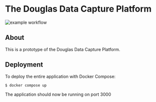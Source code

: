 # The Douglas Data Capture Platform
![example workflow](https://github.com/joshunrau/DouglasDataCapturePlatform/actions/workflows/tests.yml/badge.svg)

## About

This is a prototype of the Douglas Data Capture Platform.

## Deployment

To deploy the entire application with Docker Compose:

```
$ docker compose up
```

The application should now be running on port 3000


